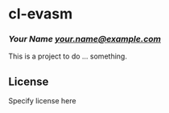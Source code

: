 # cl-evasm
### _Your Name <your.name@example.com>_

This is a project to do ... something.

## License

Specify license here

